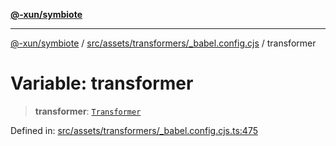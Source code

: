 [**@-xun/symbiote**](../../../../../README.md)

***

[@-xun/symbiote](../../../../../README.md) / [src/assets/transformers/\_babel.config.cjs](../README.md) / transformer

# Variable: transformer

> **transformer**: [`Transformer`](../../../type-aliases/Transformer.md)

Defined in: [src/assets/transformers/\_babel.config.cjs.ts:475](https://github.com/Xunnamius/symbiote/blob/98da9097288b635bb2e9adaa0711ed948dd02274/src/assets/transformers/_babel.config.cjs.ts#L475)
